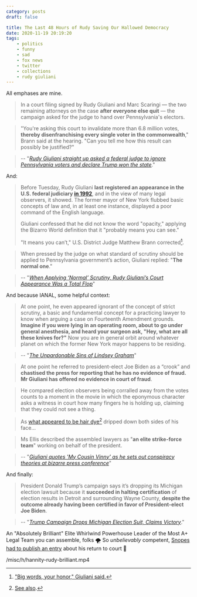 ```yaml
---
category: posts
draft: false

title: The Last 48 Hours of Rudy Saving Our Hallowed Democracy
date: 2020-11-19 20:19:20
tags:
    - politics
    - funny
    - sad
    - fox news
    - twitter
    - collections
    - rudy giuliani
---
```


All emphases are mine.

> In a court filing signed by Rudy Giuliani and Marc Scaringi — the two remaining attorneys on the case **after everyone else quit** — the campaign asked for the judge to hand over Pennsylvania's electors.

> "You're asking this court to invalidate more than 6.8 million votes, **thereby disenfranchising every single voter in the commonwealth**," Brann said at the hearing. "Can you tell me how this result can possibly be justified?"

> -- "[_Rudy Giuliani straight up asked a federal judge to ignore Pennsylvania voters and declare Trump won the state_](https://www.businessinsider.in/politics/world/news/rudy-giuliani-straight-up-asked-a-federal-judge-to-ignore-pennsylvania-voters-and-declare-trump-won-the-state/articleshow/79312082.cms)."

And:

> Before Tuesday, Rudy Giuliani **last registered an appearance in the U.S. federal judiciary [in 1992](https://twitter.com/ZoeTillman/status/1328714995237056514/photo/1)**, and in the view of many legal observers, it showed. The former mayor of New York flubbed basic concepts of law and, in at least one instance, displayed a poor command of the English language.
>
> Giuliani confessed that he did not know the word "opacity," applying the Bizarro World definition that it "probably means you can see."
>
> "It means you can’t," U.S. District Judge Matthew Brann corrected[^rudy_big_words].

> When pressed by the judge on what standard of scrutiny should be applied to Pennsylvania government’s action, Giuliani replied: "**The normal one**."

> -- "[_When Applying ‘Normal’ Scrutiny, Rudy Giuliani’s Court Appearance Was a Total Flop_](https://lawandcrime.com/2020-election/when-applying-normal-scrutiny-rudy-giulianis-court-appearance-was-a-total-flop/)"

And because IANAL, some helpful context:

> At one point, he even appeared ignorant of the concept of strict scrutiny, a basic and fundamental concept for a practicing lawyer to know when arguing a case on Fourteenth Amendment grounds. **Imagine if you were lying in an operating room, about to go under general anesthesia, and heard your surgeon ask, "Hey, what are all these knives for?"** Now you are in general orbit around whatever planet on which the former New York mayor happens to be residing.

> -- "[_The Unpardonable Sins of Lindsey Graham_](https://newrepublic.com/article/160254/lindsey-graham-trump-coup-georgia)"

> At one point he referred to president-elect Joe Biden as a “crook” and **chastised the press for reporting that he has no evidence of fraud. Mr Giuliani has offered no evidence in court of fraud**.

> He compared election observers being corralled away from the votes counts to a moment in the movie in which the eponymous character asks a witness in court how many fingers he is holding up, claiming that they could not see a thing.

> As [what appeared to be hair dye](https://static-log.nikhil.io/h/hair-dye.jpeg)[^rudy_borg] dripped down both sides of his face...

> Ms Ellis described the assembled lawyers as "**an elite strike-force team**" working on behalf of the president.

> -- "[_Giuliani quotes 'My Cousin Vinny' as he sets out conspiracy theories at bizarre press conference_](https://www.independent.co.uk/news/world/americas/us-election-2020/trump-giuliani-press-conference-election-biden-b1749632.html)"

And finally:

> President Donald Trump’s campaign says it’s dropping its Michigan election lawsuit because it **succeeded in halting certification** of election results in Detroit and surrounding Wayne County, **despite the outcome already having been certified in favor of President-elect Joe Biden**.

> -- "[_Trump Campaign Drops Michigan Election Suit, Claims Victory_](https://static-log.nikhil.io/r/rudy-4.html)."

An "Absolutely Brilliant" Elite Whirlwind Powerhouse Leader of the Most A+ Legal Team you can assemble, folks 🌪 So _unbelievably_ competent, [Snopes had to publish an entry](https://www.snopes.com/fact-check/giuliani-quotes-trump-case/) about his return to court 💯

/misc/h/hannity-rudy-brilliant.mp4

[^rudy_big_words]: ["Big words, your honor," Giuliani said.](https://static-log.nikhil.io/r/rudy-5.html)

[^rudy_borg]: [See also](https://static-log.nikhil.io/b/BORG.jpeg).

